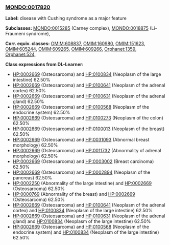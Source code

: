 
### [MONDO:0017820](http://purl.obolibrary.org/obo/MONDO_0017820)
**Label:** disease with Cushing syndrome as a major feature

**Subclasses:** [MONDO:0015285](http://purl.obolibrary.org/obo/MONDO_0015285) (Carney complex), [MONDO:0018875](http://purl.obolibrary.org/obo/MONDO_0018875) (Li-Fraumeni syndrome), 

**Corr. equiv. classes:** [OMIM:608837](http://purl.obolibrary.org/obo/OMIM_608837), [OMIM:160980](http://purl.obolibrary.org/obo/OMIM_160980), [OMIM:151623](http://purl.obolibrary.org/obo/OMIM_151623), [OMIM:605244](http://purl.obolibrary.org/obo/OMIM_605244), [OMIM:609265](http://purl.obolibrary.org/obo/OMIM_609265), [OMIM:609266](http://purl.obolibrary.org/obo/OMIM_609266), [Orphanet:1359](http://www.orpha.net/ORDO/Orphanet_1359), [Orphanet:524](http://www.orpha.net/ORDO/Orphanet_524), 

**Class expressions from DL-Learner:**

- [HP:0002669](http://purl.obolibrary.org/obo/HP_0002669) (Osteosarcoma) and [HP:0100834](http://purl.obolibrary.org/obo/HP_0100834) (Neoplasm of the large intestine) 62.50%
- [HP:0002669](http://purl.obolibrary.org/obo/HP_0002669) (Osteosarcoma) and [HP:0100641](http://purl.obolibrary.org/obo/HP_0100641) (Neoplasm of the adrenal cortex) 62.50%
- [HP:0002669](http://purl.obolibrary.org/obo/HP_0002669) (Osteosarcoma) and [HP:0100631](http://purl.obolibrary.org/obo/HP_0100631) (Neoplasm of the adrenal gland) 62.50%
- [HP:0002669](http://purl.obolibrary.org/obo/HP_0002669) (Osteosarcoma) and [HP:0100568](http://purl.obolibrary.org/obo/HP_0100568) (Neoplasm of the endocrine system) 62.50%
- [HP:0002669](http://purl.obolibrary.org/obo/HP_0002669) (Osteosarcoma) and [HP:0100273](http://purl.obolibrary.org/obo/HP_0100273) (Neoplasm of the colon) 62.50%
- [HP:0002669](http://purl.obolibrary.org/obo/HP_0002669) (Osteosarcoma) and [HP:0100013](http://purl.obolibrary.org/obo/HP_0100013) (Neoplasm of the breast) 62.50%
- [HP:0002669](http://purl.obolibrary.org/obo/HP_0002669) (Osteosarcoma) and [HP:0031093](http://purl.obolibrary.org/obo/HP_0031093) (Abnormal breast morphology) 62.50%
- [HP:0002669](http://purl.obolibrary.org/obo/HP_0002669) (Osteosarcoma) and [HP:0011732](http://purl.obolibrary.org/obo/HP_0011732) (Abnormality of adrenal morphology) 62.50%
- [HP:0002669](http://purl.obolibrary.org/obo/HP_0002669) (Osteosarcoma) and [HP:0003002](http://purl.obolibrary.org/obo/HP_0003002) (Breast carcinoma) 62.50%
- [HP:0002669](http://purl.obolibrary.org/obo/HP_0002669) (Osteosarcoma) and [HP:0002894](http://purl.obolibrary.org/obo/HP_0002894) (Neoplasm of the pancreas) 62.50%
- [HP:0002250](http://purl.obolibrary.org/obo/HP_0002250) (Abnormality of the large intestine) and [HP:0002669](http://purl.obolibrary.org/obo/HP_0002669) (Osteosarcoma) 62.50%
- [HP:0000769](http://purl.obolibrary.org/obo/HP_0000769) (Abnormality of the breast) and [HP:0002669](http://purl.obolibrary.org/obo/HP_0002669) (Osteosarcoma) 62.50%
- [HP:0002669](http://purl.obolibrary.org/obo/HP_0002669) (Osteosarcoma) and [HP:0100641](http://purl.obolibrary.org/obo/HP_0100641) (Neoplasm of the adrenal cortex) and [HP:0100834](http://purl.obolibrary.org/obo/HP_0100834) (Neoplasm of the large intestine) 62.50%
- [HP:0002669](http://purl.obolibrary.org/obo/HP_0002669) (Osteosarcoma) and [HP:0100631](http://purl.obolibrary.org/obo/HP_0100631) (Neoplasm of the adrenal gland) and [HP:0100834](http://purl.obolibrary.org/obo/HP_0100834) (Neoplasm of the large intestine) 62.50%
- [HP:0002669](http://purl.obolibrary.org/obo/HP_0002669) (Osteosarcoma) and [HP:0100568](http://purl.obolibrary.org/obo/HP_0100568) (Neoplasm of the endocrine system) and [HP:0100834](http://purl.obolibrary.org/obo/HP_0100834) (Neoplasm of the large intestine) 62.50%


